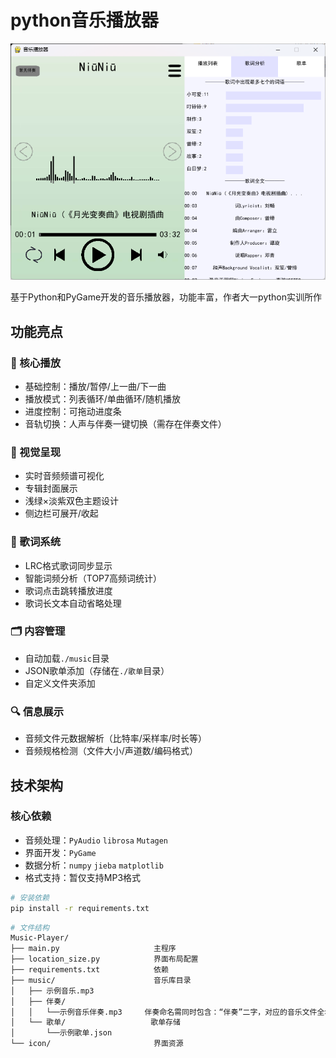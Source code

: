 # python音乐播放器

![播放器界面截图](screenshot.png)

基于Python和PyGame开发的音乐播放器，功能丰富，作者大一python实训所作

## 功能亮点

### 🎵 核心播放
- 基础控制：播放/暂停/上一曲/下一曲
- 播放模式：列表循环/单曲循环/随机播放
- 进度控制：可拖动进度条
- 音轨切换：人声与伴奏一键切换（需存在伴奏文件）

### 🎨 视觉呈现
- 实时音频频谱可视化
- 专辑封面展示
- 浅绿×淡紫双色主题设计
- 侧边栏可展开/收起

### 📜 歌词系统
- LRC格式歌词同步显示
- 智能词频分析（TOP7高频词统计）
- 歌词点击跳转播放进度
- 歌词长文本自动省略处理

### 🗂️ 内容管理
- 自动加载`./music`目录
- JSON歌单添加（存储在`./歌单`目录）
- 自定义文件夹添加

### 🔍 信息展示
- 音频文件元数据解析（比特率/采样率/时长等）
- 音频规格检测（文件大小/声道数/编码格式）

## 技术架构

### 核心依赖
- 音频处理：`PyAudio` `librosa` `Mutagen`
- 界面开发：`PyGame`
- 数据分析：`numpy` `jieba` `matplotlib`
- 格式支持：暂仅支持MP3格式

```bash
# 安装依赖
pip install -r requirements.txt
```
```bash
# 文件结构
Music-Player/
├── main.py                     主程序
├── location_size.py            界面布局配置
├── requirements.txt            依赖
├── music/                      音乐库目录
│   ├── 示例音乐.mp3            
│   ├── 伴奏/                   
│   │   └──示例音乐伴奏.mp3     伴奏命名需同时包含：“伴奏”二字，对应的音乐文件全名（不包括.mp3）
│   └── 歌单/                   歌单存储
│       └──示例歌单.json
└── icon/                       界面资源
```
